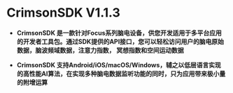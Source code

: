 # CrimsonSDK V1.1.3

- **CrimsonSDK 是一款针对Focus系列脑电设备，供您开发适用于多平台应用的开发者工具包。通过SDK提供的API接⼝，您可以轻松访问⽤户的脑电原始数据，脑波频域数据，注意⼒指数， 冥想指数和空间运动数据**

- **CrimsonSDK ⽀持Android/iOS/macOS/Windows，辅之以低层语⾔实现的⾼性能AI算法，在实现多种脑电数据监听功能的同时，只为应用带来极⼩量的附增运算**
